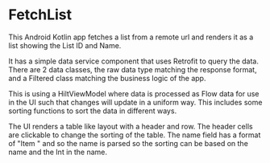 # FetchList
This Android Kotlin app fetches a list from a remote url and renders it as a list showing the List ID and Name.

It has a simple data service component that uses Retrofit to query the data. 
There are 2 data classes, the raw data type matching the response format, and a Filtered class matching the business logic of the app.

This is using a HiltViewModel where data is processed as Flow data for use in the UI such that changes will update in a uniform way.
This includes some sorting functions to sort the data in different ways.

The UI renders a table like layout with a header and row. The header cells are clickable to change the sorting of the table.
The name field has a format of "Item <Int>" and so the name is parsed so the sorting can be based on the name and the Int in the name.
